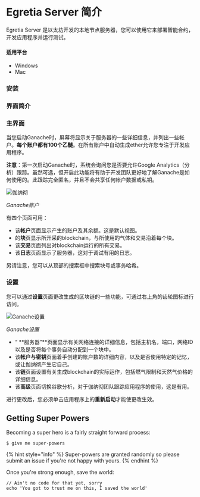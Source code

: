 # Egretia Server 简介

Egretia Server 是以太坊开发的本地节点服务器，您可以使用它来部署智能合约，开发应用程序并运行测试。

#### **适用平台**

* Windows
* Mac

### [ ](http://truffleframework.com/docs/ganache/using#installation)安装

###  界面简介

### [ ](http://truffleframework.com/docs/ganache/using#main-interface)主界面

当您启动Ganache时，屏幕将显示关于服务器的一些详细信息，并列出一些帐户。**每个账户都有100个乙醚**。在所有账户中自动生成ether允许您专注于开发应用程序。

**注意**：第一次启动Ganache时，系统会询问您是否要允许Google Analytics（分析）跟踪。虽然可选，但开启此功能将有助于开发团队更好地了解Ganache是​​如何使用的。此跟踪完全匿名，并且不会共享任何帐户数据或私钥。

![&#x4F3D;&#x7EB3;&#x5F7B;](http://truffleframework.com/docs/ganache/images/accounts.png)

_Ganache账户_

有四个页面可用：

* 该**帐户**页面显示产生的账户及其余额。这是默认视图。
* 的**块**页显示所开采的blockchain，与所使用的气体和交易沿着每个块。
* 该**交易**页面列出对blockchain运行的所有交易。
* 该**日志**页面显示了服务器，这对于调试有用的日志。

另请注意，您可以从顶部的搜索框中搜索块号或事务哈希。

### [ ](http://truffleframework.com/docs/ganache/using#settings)设置

您可以通过**设置**页面更改生成的区块链的一些功能，可通过右上角的齿轮图标进行访问。

![Ganache&#x8BBE;&#x7F6E;](http://truffleframework.com/docs/ganache/images/settings.png)

_Ganache设置_

* “ **服务器”**页面显示有关网络连接的详细信息，包括主机名，端口，网络ID以及是否将每个事务自动分配到一个块中。
* 该**帐户与密钥**页面着手创建的帐户数的详细内容，以及是否使用特定的记忆，或让伽纳彻产生它自己。
* 该**链**页面设置有关生成blockchain的实际运作，包括燃气限制和天然气价格的详细信息。
* 该**高级**页面切换谷歌分析，对于伽纳彻团队跟踪应用程序的使用，这是有用。

进行更改后，您必须单击应用程序上的**重新启动**才能使更改生效。

## 

## 

## 

## 

## Getting Super Powers

Becoming a super hero is a fairly straight forward process:

```
$ give me super-powers
```

{% hint style="info" %}
 Super-powers are granted randomly so please submit an issue if you're not happy with yours.
{% endhint %}

Once you're strong enough, save the world:

```
// Ain't no code for that yet, sorry
echo 'You got to trust me on this, I saved the world'
```



